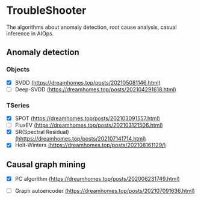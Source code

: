# TroubleShooter
The algorithms about anomaly detection, root cause analysis, casual inference in AIOps.
## Anomaly detection

### Objects
- [x] SVDD [(https://dreamhomes.top/posts/202105081146.html)](https://dreamhomes.top/posts/202105081146/)
- [ ] Deep-SVDD [(https://dreamhomes.top/posts/202104291618.html)](https://dreamhomes.top/posts/202104291618/)

### TSeries
- [x] SPOT [(https://dreamhomes.top/posts/202103091557.html)](https://dreamhomes.top/posts/202103091557/)
- [ ] FluxEV [(https://dreamhomes.top/posts/202103121506.html)](https://dreamhomes.top/posts/202103121506/)
- [x] SR(Spectral Residual) [(hhttps://dreamhomes.top/posts/202107141714.html)](https://dreamhomes.top/posts/202107141714/)
- [x] Holt-Winters [(https://dreamhomes.top/posts/202108161129/)](https://dreamhomes.top/posts/202108161129/)
## Causal graph mining
- [x] PC algorithm [(https://dreamhomes.top/posts/202006231749.html)](https://dreamhomes.top/posts/202006231749/)
- [ ] Graph autoencoder [(https://dreamhomes.top/posts/202107091636.html)](https://dreamhomes.top/posts/202107091636/)


